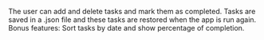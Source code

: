 The user can add and delete tasks and mark them as completed. Tasks are saved in a .json file and these tasks are restored when the app is run again.
Bonus features: Sort tasks by date and show percentage of completion.
